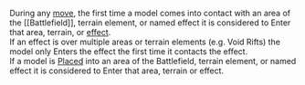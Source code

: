 During any [move](Movement.md), the first time a model comes into contact with an area of the [[Battlefield]], terrain element, or named effect it is considered to Enter that area, terrain, or [effect](Effects.md).  
If an effect is over multiple areas or terrain elements (e.g. Void Rifts) the model only Enters the effect the first time it contacts the effect.  
If a model is [Placed](term-place.md) into an area of the Battlefield, terrain element, or named effect it is considered to Enter that area, terrain or effect.